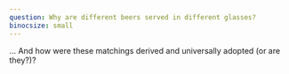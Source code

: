 ```yaml
---
question: Why are different beers served in different glasses?
binocsize: small
---
```


... And how were these matchings derived and universally adopted (or are they?)?
